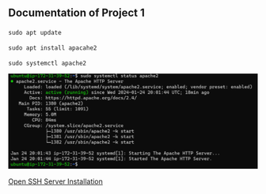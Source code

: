 ## Documentation of Project 1

`sudo apt update`

`sudo apt install apacahe2`

`sudo systemctl apache2`

![Apache-Status](./Images/Apache-Status.png)

[Open SSH Server Installation](https://learn.microsoft.com/en-us/windows-server/administration/openssh/openssh_keymanagement#host-key-generation)


[def]: ./Images/Apache-Status.PNG